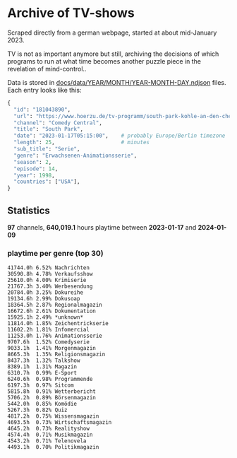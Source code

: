 # Archive of TV-shows

Scraped directly from a german webpage, started at about mid-January 2023.

TV is not as important anymore but still, archiving the decisions of which programs to run at what time
becomes another puzzle piece in the revelation of mind-control.. 

Data is stored in [docs/data/YEAR/MONTH/YEAR-MONTH-DAY.ndjson](docs/data/) files. 
Each entry looks like this:

```python
{
  "id": "181043890", 
  "url": "https://www.hoerzu.de/tv-programm/south-park-kohle-an-den-chefkoch/bid_181043890/", 
  "channel": "Comedy Central", 
  "title": "South Park", 
  "date": "2023-01-17T05:15:00",    # probably Europe/Berlin timezone 
  "length": 25,                     # minutes 
  "sub_title": "Serie", 
  "genre": "Erwachsenen-Animationsserie", 
  "season": 2, 
  "episode": 14, 
  "year": 1998, 
  "countries": ["USA"],
}
```

## Statistics

**97** channels, **640,019.1** hours playtime between **2023-01-17** and **2024-01-09**


### playtime per genre (top 30)

    41744.0h 6.52% Nachrichten
    30590.8h 4.78% Verkaufsshow
    25610.0h 4.00% Krimiserie
    21767.3h 3.40% Werbesendung
    20784.0h 3.25% Dokureihe
    19134.6h 2.99% Dokusoap
    18364.5h 2.87% Regionalmagazin
    16672.6h 2.61% Dokumentation
    15925.1h 2.49% *unknown*
    11814.0h 1.85% Zeichentrickserie
    11602.2h 1.81% Infomercial
    11253.0h 1.76% Animationsserie
    9707.6h  1.52% Comedyserie
    9033.1h  1.41% Morgenmagazin
    8665.3h  1.35% Religionsmagazin
    8437.3h  1.32% Talkshow
    8389.1h  1.31% Magazin
    6310.7h  0.99% E-Sport
    6240.6h  0.98% Programmende
    6197.3h  0.97% Sitcom
    5815.8h  0.91% Wetterbericht
    5706.2h  0.89% Börsenmagazin
    5442.0h  0.85% Komödie
    5267.3h  0.82% Quiz
    4817.2h  0.75% Wissensmagazin
    4693.5h  0.73% Wirtschaftsmagazin
    4645.2h  0.73% Realityshow
    4574.4h  0.71% Musikmagazin
    4543.2h  0.71% Telenovela
    4493.1h  0.70% Politikmagazin

